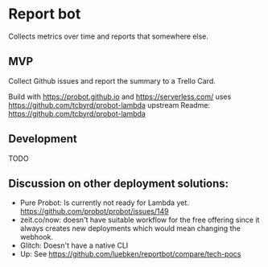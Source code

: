 # Report bot

Collects metrics over time and reports that somewhere else.

## MVP

Collect Github issues and report the summary to a Trello Card. 

Build with https://probot.github.io and https://serverless.com/ uses https://github.com/tcbyrd/probot-lambda upstream Readme: https://github.com/tcbyrd/probot-lambda

## Development

TODO

## Discussion on other deployment solutions: 

* Pure Probot: Is currently not ready for Lambda yet. https://github.com/probot/probot/issues/149
* zeit.co/now: doesn't have suitable workflow for the free offering since it always creates new deployments which would mean changing the webhook.
* Glitch: Doesn't have a native CLI 
* Up: See https://github.com/luebken/reportbot/compare/tech-pocs